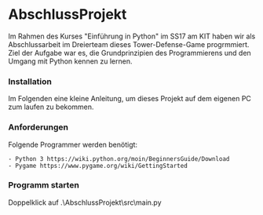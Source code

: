 # AbschlussProjekt

Im Rahmen des Kurses "Einführung in Python" im SS17 am KIT haben wir als Abschlussarbeit im Dreierteam dieses Tower-Defense-Game progrmmiert.
Ziel der Aufgabe war es, die Grundprinzipien des Programmierens und den Umgang mit Python kennen zu lernen.

### Installation

Im Folgenden eine kleine Anleitung, um dieses Projekt auf dem eigenen PC zum laufen zu bekommen.

### Anforderungen

Folgende Programmer werden benötigt:

```
- Python 3 https://wiki.python.org/moin/BeginnersGuide/Download
- Pygame https://www.pygame.org/wiki/GettingStarted
```

### Programm starten

Doppelklick auf .\AbschlussProjekt\src\main.py